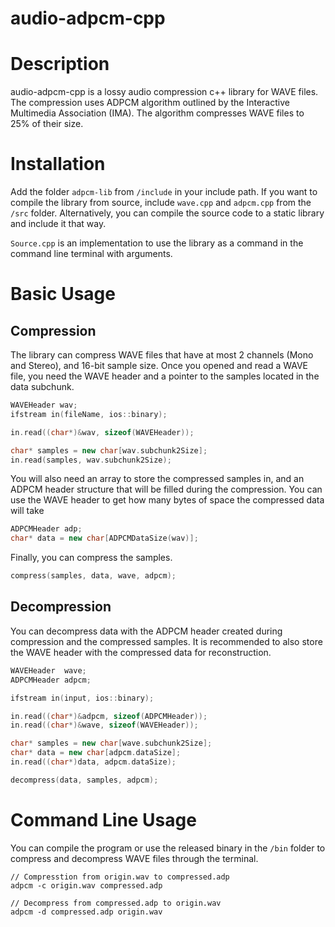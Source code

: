# audio-adpcm-cpp

# Description
audio-adpcm-cpp is a lossy audio compression c++ library for WAVE files. The compression uses ADPCM algorithm outlined by the Interactive Multimedia Association (IMA). The algorithm compresses WAVE files to 25% of their size.  

# Installation
Add the folder `adpcm-lib` from `/include` in your include path. If you want to compile the library from source, include `wave.cpp` and `adpcm.cpp` from the `/src` folder. Alternatively, you can compile the source code to a static library and include it that way.

`Source.cpp` is an implementation to use the library as a command in the command line terminal with arguments.

# Basic Usage
## Compression
The library can compress WAVE files that have at most 2 channels (Mono and Stereo), and 16-bit sample size. Once you opened and read a WAVE file, you need the WAVE header and a pointer to the samples located in the data subchunk.
```c++
WAVEHeader wav;
ifstream in(fileName, ios::binary);

in.read((char*)&wav, sizeof(WAVEHeader));

char* samples = new char[wav.subchunk2Size];
in.read(samples, wav.subchunk2Size);
```
You will also need an array to store the compressed samples in, and an ADPCM header structure that will be filled during the compression. You can use the WAVE header to get how many bytes of space the compressed data will take
```c++
ADPCMHeader adp;
char* data = new char[ADPCMDataSize(wav)];
```
Finally, you can compress the samples.
```c++
compress(samples, data, wave, adpcm);
```


## Decompression
You can decompress data with the ADPCM header created during compression and the compressed samples. It is recommended to also store the WAVE header with the compressed data for reconstruction.
```c++
WAVEHeader  wave;
ADPCMHeader adpcm;

ifstream in(input, ios::binary);

in.read((char*)&adpcm, sizeof(ADPCMHeader));
in.read((char*)&wave, sizeof(WAVEHeader));

char* samples = new char[wave.subchunk2Size];
char* data = new char[adpcm.dataSize];
in.read((char*)data, adpcm.dataSize);

decompress(data, samples, adpcm);
```

# Command Line Usage
You can compile the program or use the released binary in the `/bin` folder to compress and decompress WAVE files through the terminal.
```
// Compresstion from origin.wav to compressed.adp
adpcm -c origin.wav compressed.adp

// Decompress from compressed.adp to origin.wav
adpcm -d compressed.adp origin.wav
```